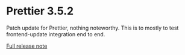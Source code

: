 # Prettier 3.5.2

Patch update for Prettier, nothing noteworthy. This is to mostly to test frontend-update integration end to end.

[Full release note](https://github.com/prettier/prettier/blob/main/CHANGELOG.md#352)
